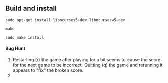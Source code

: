 ## Build and install

`sudo apt-get install libncurses5-dev libncursesw5-dev`

`make`

`sudo make install`

#### Bug Hunt
1. Restarting (r) the game after playing for a bit seems to cause the score for the next game to be incorrect. Quitting (q) the game and rerunning it appears to "fix" the broken score.
2. 
